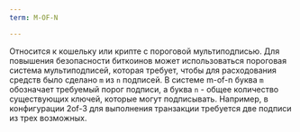 ```yaml
---
term: M-OF-N

---
```

Относится к кошельку или крипте с пороговой мультиподписью. Для повышения безопасности биткоинов может использоваться пороговая система мультиподписей, которая требует, чтобы для расходования средств было сделано `m` из `n` подписей. В системе m-of-n буква `m` обозначает требуемый порог подписи, а буква `n` - общее количество существующих ключей, которые могут подписывать. Например, в конфигурации 2of-3 для выполнения транзакции требуется две подписи из трех возможных.